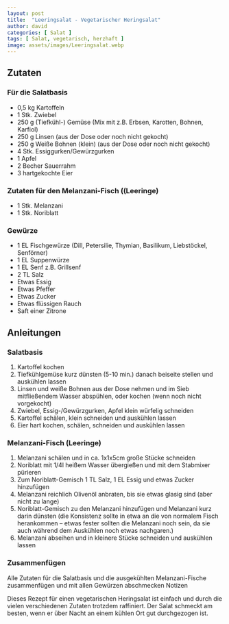 ```yaml
---
layout: post
title:  "Leeringsalat - Vegetarischer Heringsalat"
author: david
categories: [ Salat ]
tags: [ Salat, vegetarisch, herzhaft ]
image: assets/images/Leeringsalat.webp
---
```


## Zutaten

### Für die Salatbasis
- 0,5 kg Kartoffeln
- 1 Stk. Zwiebel
- 250 g (Tiefkühl-) Gemüse (Mix mit z.B. Erbsen, Karotten, Bohnen, Karfiol)
- 250 g Linsen (aus der Dose oder noch nicht gekocht)
- 250 g Weiße Bohnen (klein) (aus der Dose oder noch nicht gekocht)
- 4 Stk. Essiggurken/Gewürzgurken
- 1 Apfel
- 2 Becher Sauerrahm
- 3 hartgekochte Eier

### Zutaten für den Melanzani-Fisch ((Leeringe)
- 1 Stk. Melanzani
- 1 Stk. Noriblatt

### Gewürze
- 1 EL Fischgewürze (Dill, Petersilie, Thymian, Basilikum, Liebstöckel, Senförner)
- 1 EL Suppenwürze
- 1 EL Senf z.B. Grillsenf
- 2 TL Salz
- Etwas Essig
- Etwas Pfeffer
- Etwas Zucker
- Etwas flüssigen Rauch
- Saft einer Zitrone

## Anleitungen

### Salatbasis
1. Kartoffel kochen
2. Tiefkühlgemüse kurz dünsten (5-10 min.) danach beiseite stellen und auskühlen lassen
3. Linsen und weiße Bohnen aus der Dose nehmen und im Sieb mitfließendem Wasser abspühlen, oder kochen (wenn noch nicht vorgekocht)
4. Zwiebel, Essig-/Gewürzgurken, Apfel klein würfelig schneiden
5. Kartoffel schälen, klein schneiden und auskühlen lassen
6. Eier hart kochen, schälen, schneiden und auskühlen lassen

### Melanzani-Fisch (Leeringe)
1. Melanzani schälen und in ca. 1x1x5cm große Stücke schneiden
2. Noriblatt mit 1/4l heißem Wasser übergießen und mit dem Stabmixer pürieren
3. Zum Noriblatt-Gemisch 1 TL Salz, 1 EL Essig und etwas Zucker hinzufügen
4. Melanzani reichlich Olivenöl anbraten, bis sie etwas glasig sind (aber nicht zu lange)
5. Noriblatt-Gemisch zu den Melanzani hinzufügen und Melanzani kurz darin dünsten (die Konsistenz sollte in etwa an die von normalem Fisch herankommen – etwas fester sollten die Melanzani noch sein, da sie auch während dem Auskühlen noch etwas nachgaren.)
6. Melanzani abseihen und in kleinere Stücke schneiden und auskühlen lassen

### Zusammenfügen
Alle Zutaten für die Salatbasis und die ausgekühlten Melanzani-Fische zusammenfügen und mit allen Gewürzen abschmecken
Notizen

Dieses Rezept für einen vegetarischen Heringsalat ist einfach und durch die vielen verschiedenen Zutaten trotzdem raffiniert. Der Salat schmeckt am besten, wenn er über Nacht an einem kühlen Ort gut durchgezogen ist.
